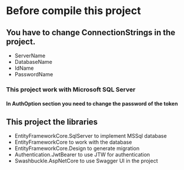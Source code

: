 # Before compile this project
## You have to change ConnectionStrings in the project.
- ServerName
- DatabaseName
- IdName
- PasswordName

### This project work with Microsoft SQL Server

#### In AuthOption section you need to change the password of the token

## This project the libraries
- EntityFrameworkCore.SqlServer to implement MSSql database
- EntityFrameworkCore to work with the database
- EntityFrameworkCore.Design to generate migration
- Authentication.JwtBearer to use JTW for authentication
- Swashbuckle.AspNetCore to use Swagger UI in the project
